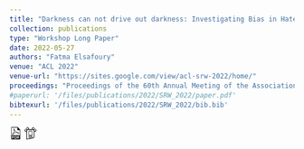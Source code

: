 ```yaml
---
title: "Darkness can not drive out darkness: Investigating Bias in Hate SpeechDetection Models"
collection: publications
type: "Workshop Long Paper"
date: 2022-05-27
authors: "Fatma Elsafoury"
venue: "ACL 2022"
venue-url: "https://sites.google.com/view/acl-srw-2022/home/"
proceedings: "Proceedings of the 60th Annual Meeting of the Association for Computational Linguistics: Student Research Workshop"
#paperurl: '/files/publications/2022/SRW_2022/paper.pdf'
bibtexurl: '/files/publications/2022/SRW_2022/bib.bib'
---
```

<a href="/files/publications/2022/SRW_2022/paper.pdf"><img src="/images/paper_symbol.png" alt="Link to paper" style="width:22px;height:22px;"></a>
<a href="/files/publications/2022/SRW_2022/ACL_SRW_2022_Poster.pdf"><img src="/images/poster_symbol.png" alt="Link to poster" style="width:22px;height:22px;"></a>

